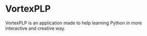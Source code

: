 # VortexPLP
VortexPLP is an application made to help learning Python in more interactive and creative way.
